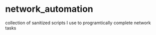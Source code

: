 # network_automation
collection of sanitized scripts I use to programtically complete network tasks
